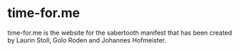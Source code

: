 # time-for.me

time-for.me is the website for the sabertooth manifest that has been created
by Laurin Stoll, Golo Roden and Johannes Hofmeister.
